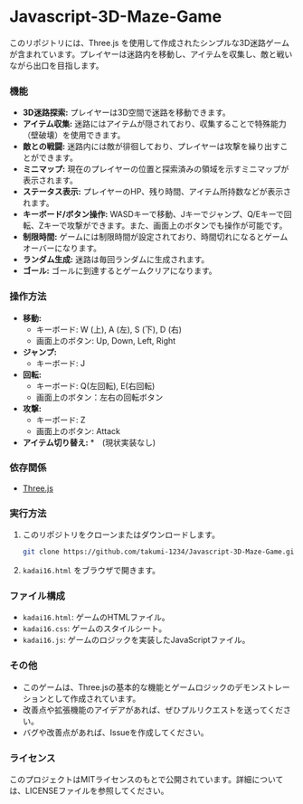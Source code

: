# Javascript-3D-Maze-Game

このリポジトリには、Three.js を使用して作成されたシンプルな3D迷路ゲームが含まれています。プレイヤーは迷路内を移動し、アイテムを収集し、敵と戦いながら出口を目指します。

### 機能

*   **3D迷路探索:** プレイヤーは3D空間で迷路を移動できます。
*   **アイテム収集:**  迷路にはアイテムが隠されており、収集することで特殊能力（壁破壊）を使用できます。
*   **敵との戦闘:** 迷路内には敵が徘徊しており、プレイヤーは攻撃を繰り出すことができます。
*   **ミニマップ:** 現在のプレイヤーの位置と探索済みの領域を示すミニマップが表示されます。
*   **ステータス表示:** プレイヤーのHP、残り時間、アイテム所持数などが表示されます。
*   **キーボード/ボタン操作:** WASDキーで移動、Jキーでジャンプ、Q/Eキーで回転、Zキーで攻撃ができます。また、画面上のボタンでも操作が可能です。
*   **制限時間:** ゲームには制限時間が設定されており、時間切れになるとゲームオーバーになります。
*   **ランダム生成:** 迷路は毎回ランダムに生成されます。
*   **ゴール:** ゴールに到達するとゲームクリアになります。

### 操作方法

*   **移動:**
    *   キーボード: W (上), A (左), S (下), D (右)
    *   画面上のボタン: Up, Down, Left, Right
*   **ジャンプ:**
    *   キーボード: J
*   **回転:**
    *  キーボード: Q(左回転), E(右回転)
     *   画面上のボタン：左右の回転ボタン
*   **攻撃:**
    *   キーボード: Z
    *   画面上のボタン: Attack
*   **アイテム切り替え:**
   *　(現状実装なし)
    

### 依存関係

*   [Three.js](https://threejs.org/)

### 実行方法

1.  このリポジトリをクローンまたはダウンロードします。
    ```bash
    git clone https://github.com/takumi-1234/Javascript-3D-Maze-Game.git
    ```
2.  `kadai16.html` をブラウザで開きます。

### ファイル構成

*   `kadai16.html`: ゲームのHTMLファイル。
*   `kadai16.css`: ゲームのスタイルシート。
*   `kadai16.js`: ゲームのロジックを実装したJavaScriptファイル。

### その他

*   このゲームは、Three.jsの基本的な機能とゲームロジックのデモンストレーションとして作成されています。
*   改善点や拡張機能のアイデアがあれば、ぜひプルリクエストを送ってください。
*   バグや改善点があれば、Issueを作成してください。

### ライセンス
このプロジェクトはMITライセンスのもとで公開されています。詳細については、LICENSEファイルを参照してください。


